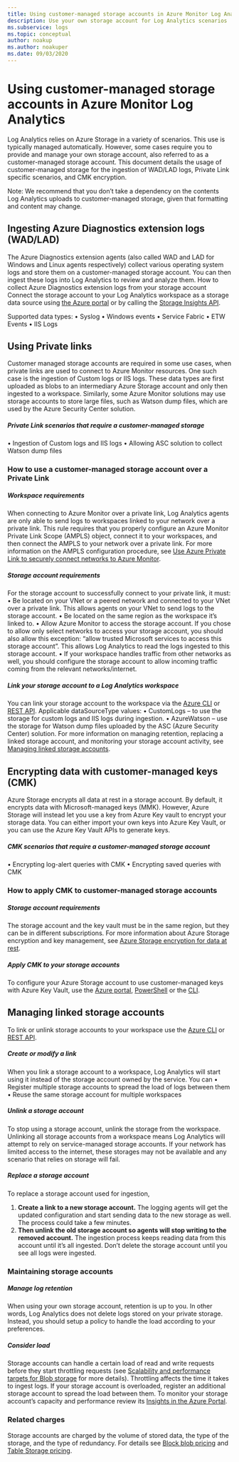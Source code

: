 ```yaml
---
title: Using customer-managed storage accounts in Azure Monitor Log Analytics
description: Use your own storage account for Log Analytics scenarios
ms.subservice: logs
ms.topic: conceptual
author: noakup
ms.author: noakuper
ms.date: 09/03/2020
---
```


# Using customer-managed storage accounts in Azure Monitor Log Analytics

Log Analytics relies on Azure Storage in a variety of scenarios. This use is typically managed automatically. However, some cases require you to provide and manage your own storage account, also referred to as a customer-managed storage account. This document details the usage of customer-managed storage for the ingestion of WAD/LAD logs, Private Link specific scenarios, and CMK encryption. 

Note: We recommend that you don’t take a dependency on the contents Log Analytics uploads to customer-managed storage, given that formatting and content may change.

## Ingesting Azure Diagnostics extension logs (WAD/LAD)
The Azure Diagnostics extension agents (also called WAD and LAD for Windows and Linux agents respectively) collect various operating system logs and store them on a customer-managed storage account. You can then ingest these logs into Log Analytics to review and analyze them.
How to collect Azure Diagnostics extension logs from your storage account
Connect the storage account to your Log Analytics workspace as a storage data source using [the Azure portal](https://docs.microsoft.com/azure/azure-monitor/platform/diagnostics-extension-logs#collect-logs-from-azure-storage) or by calling the [Storage Insights API](https://docs.microsoft.com/rest/api/loganalytics/connectedsources/storage%20insights/createorupdate).

Supported data types:
•	Syslog
•	Windows events
•	Service Fabric
•	ETW Events
•	IIS Logs

## Using Private links
Customer managed storage accounts are required in some use cases, when private links are used to connect to Azure Monitor resources. One such case is the ingestion of Custom logs or IIS logs. These data types are first uploaded as blobs to an intermediary Azure Storage account and only then ingested to a workspace. Similarly, some Azure Monitor solutions may use storage accounts to store large files, such as Watson dump files, which are used by the Azure Security Center solution. 

##### Private Link scenarios that require a customer-managed storage
•	Ingestion of Custom logs and IIS logs
•	Allowing ASC solution to collect Watson dump files

### How to use a customer-managed storage account over a Private Link
##### Workspace requirements
When connecting to Azure Monitor over a private link, Log Analytics agents are only able to send logs to workspaces linked to your network over a private link. This rule requires that you properly configure an Azure Monitor Private Link Scope (AMPLS) object, connect it to your workspaces, and then connect the AMPLS to your network over a private link. For more information on the AMPLS configuration procedure, see [Use Azure Private Link to securely connect networks to Azure Monitor](https://docs.microsoft.com/azure/azure-monitor/platform/private-link-security). 
##### Storage account requirements
For the storage account to successfully connect to your private link, it must:
•	Be located on your VNet or a peered network and connected to your VNet over a private link. This allows agents on your VNet to send logs to the storage account.
•	Be located on the same region as the workspace it’s linked to.
•	Allow Azure Monitor to access the storage account. If you chose to allow only select networks to access your storage account, you should also allow this exception: “allow trusted Microsoft services to access this storage account”. This allows Log Analytics to read the logs ingested to this storage account.
•	If your workspace handles traffic from other networks as well, you should configure the storage account to allow incoming traffic coming from the relevant networks/internet.

##### Link your storage account to a Log Analytics workspace
You can link your storage account to the workspace via the [Azure CLI](https://docs.microsoft.com/cli/azure/monitor/log-analytics/workspace/linked-storage) or [REST API](https://docs.microsoft.com/rest/api/loganalytics/linkedstorageaccounts). 
Applicable dataSourceType values:
•	CustomLogs – to use the storage for custom logs and IIS logs during ingestion.
•	AzureWatson – use the storage for Watson dump files uploaded by the ASC (Azure Security Center) solution. 
For more information on managing retention, replacing a linked storage account, and monitoring your storage account activity, see [Managing linked storage accounts](#managing-linked-storage-accounts). 

## Encrypting data with customer-managed keys (CMK)
Azure Storage encrypts all data at rest in a storage account. By default, it encrypts data with Microsoft-managed keys (MMK). However, Azure Storage will instead let you use a key from Azure Key vault to encrypt your storage data. You can either import your own keys into Azure Key Vault, or you can use the Azure Key Vault APIs to generate keys.
##### CMK scenarios that require a customer-managed storage account
•	Encrypting log-alert queries with CMK
•	Encrypting saved queries with CMK

### How to apply CMK to customer-managed storage accounts
##### Storage account requirements
The storage account and the key vault must be in the same region, but they can be in different subscriptions. For more information about Azure Storage encryption and key management, see [Azure Storage encryption for data at rest](https://docs.microsoft.com/azure/storage/common/storage-service-encryption).

##### Apply CMK to your storage accounts
To configure your Azure Storage account to use customer-managed keys with Azure Key Vault, use the [Azure portal](https://docs.microsoft.com/azure/storage/common/storage-encryption-keys-portal?toc=/azure/storage/blobs/toc.json), [PowerShell](https://docs.microsoft.com/azure/storage/common/storage-encryption-keys-powershell?toc=/azure/storage/blobs/toc.json) or the [CLI](https://docs.microsoft.com/azure/storage/common/storage-encryption-keys-cli?toc=/azure/storage/blobs/toc.json). 

## Managing linked storage accounts

To link or unlink storage accounts to your workspace use the [Azure CLI](https://docs.microsoft.com/cli/azure/monitor/log-analytics/workspace/linked-storage) or [REST API](https://docs.microsoft.com/rest/api/loganalytics/linkedstorageaccounts).

##### Create or modify a link
When you link a storage account to a workspace, Log Analytics will start using it instead of the storage account owned by the service. You can 
•	Register multiple storage accounts to spread the load of logs between them
•	Reuse the same storage account for multiple workspaces

##### Unlink a storage account
To stop using a storage account, unlink the storage from the workspace. 
Unlinking all storage accounts from a workspace means Log Analytics will attempt to rely on service-managed storage accounts. If your network has limited access to the internet, these storages may not be available and any scenario that relies on storage will fail.

##### Replace a storage account
To replace a storage account used for ingestion,
1.	**Create a link to a new storage account.** The logging agents will get the updated configuration and start sending data to the new storage as well. The process could take a few minutes.
2.	**Then unlink the old storage account so agents will stop writing to the removed account.** The ingestion process keeps reading data from this account until it’s all ingested. Don’t delete the storage account until you see all logs were ingested.

### Maintaining storage accounts
##### Manage log retention
When using your own storage account, retention is up to you. In other words, Log Analytics does not delete logs stored on your private storage. Instead, you should setup a policy to handle the load according to your preferences.

##### Consider load
Storage accounts can handle a certain load of read and write requests before they start throttling requests (see [Scalability and performance targets for Blob storage](https://docs.microsoft.com/azure/storage/common/scalability-targets-standard-account) for more details). Throttling affects the time it takes to ingest logs. If your storage account is overloaded, register an additional storage account to spread the load between them. To monitor your storage account’s capacity and performance review its [Insights in the Azure Portal]( https://docs.microsoft.com/azure/azure-monitor/insights/storage-insights-overview).

### Related charges
Storage accounts are charged by the volume of stored data, the type of the storage, and the type of redundancy. For details see [Block blob pricing](https://azure.microsoft.com/pricing/details/storage/blobs) and [Table Storage pricing](https://azure.microsoft.com/pricing/details/storage/tables).
